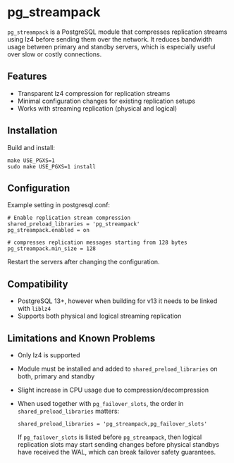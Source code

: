 pg_streampack
=============

`pg_streampack` is a PostgreSQL module that compresses replication streams
using lz4 before sending them over the network.
It reduces bandwidth usage between primary and standby servers, which is
especially useful over slow or costly connections.

Features
--------

- Transparent lz4 compression for replication streams
- Minimal configuration changes for existing replication setups
- Works with streaming replication (physical and logical)

Installation
------------

Build and install:

    make USE_PGXS=1
    sudo make USE_PGXS=1 install

Configuration
-------------

Example setting in postgresql.conf:

    # Enable replication stream compression
    shared_preload_libraries = 'pg_streampack'
    pg_streampack.enabled = on

    # compresses replication messages starting from 128 bytes
    pg_streampack.min_size = 128

Restart the servers after changing the configuration.

Compatibility
-------------

- PostgreSQL 13+, however when building for v13 it needs to be linked with `liblz4`
- Supports both physical and logical streaming replication

Limitations and Known Problems
------------------------------

- Only lz4 is supported
- Module must be installed and added to `shared_preload_libraries` on both,
  primary and standby
- Slight increase in CPU usage due to compression/decompression
- When used together with `pg_failover_slots`, the order in
  `shared_preload_libraries` matters:

      shared_preload_libraries = 'pg_streampack,pg_failover_slots'

  If `pg_failover_slots` is listed before `pg_streampack`, then logical
  replication slots may start sending changes before physical standbys have
  received the WAL, which can break failover safety guarantees.
